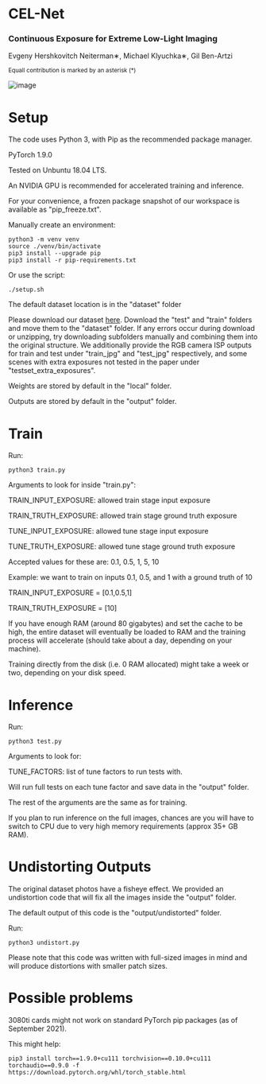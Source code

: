 # CEL-Net
### Continuous Exposure for Extreme Low-Light Imaging
Evgeny Hershkovitch Neiterman∗, Michael Klyuchka∗, Gil Ben-Artzi


<sub>Equall contribution is marked by an asterisk (*) </sub>


![image](https://user-images.githubusercontent.com/30417158/193465748-0673c645-3df7-4b74-998c-0080d2ba7ece.png)



# Setup

The code uses Python 3, with Pip as the recommended package manager.

PyTorch 1.9.0

Tested on Unbuntu 18.04 LTS.

An NVIDIA GPU is recommended for accelerated training and inference.

For your convenience, a frozen package snapshot of our workspace is available as "pip_freeze.txt".


Manually create an environment:
```shell
python3 -m venv venv
source ./venv/bin/activate
pip3 install --upgrade pip
pip3 install -r pip-requirements.txt
```

Or use the script:
```shell
./setup.sh
```


The default dataset location is in the "dataset" folder

Please download our dataset [here](https://arielacil-my.sharepoint.com/:f:/g/personal/neiterman_ariel_ac_il/EruoYnkCjzREtC1hbPRN3Y0BQahIPkyMVfy-dp2AqiioGQ?e=D8MN7G).
Download the "test" and "train" folders and move them to the "dataset" folder.
If any errors occur during download or unzipping, try downloading subfolders manually and combining them into the original structure.
We additionally provide the RGB camera ISP outputs for train and test under "train_jpg" and "test_jpg" respectively, and some scenes with extra exposures not tested in the paper under "testset_extra_exposures". 

Weights are stored by default in the "local" folder.


Outputs are stored by default in the "output" folder.

# Train

Run:

```shell
python3 train.py
```

Arguments to look for inside "train.py":

TRAIN_INPUT_EXPOSURE: allowed train stage input exposure

TRAIN_TRUTH_EXPOSURE: allowed train stage ground truth exposure

TUNE_INPUT_EXPOSURE: allowed tune stage input exposure

TUNE_TRUTH_EXPOSURE: allowed tune stage ground truth exposure

Accepted values for these are: 0.1, 0.5, 1, 5, 10

Example: we want to train on inputs 0.1, 0.5, and 1 with a ground truth of 10

TRAIN_INPUT_EXPOSURE = [0.1,0.5,1]

TRAIN_TRUTH_EXPOSURE = [10]

If you have enough RAM (around 80 gigabytes) and set the cache to be high, the entire dataset will eventually be loaded to RAM and the training process will accelerate (should take about a day, depending on your machine).

Training directly from the disk (i.e. 0 RAM allocated) might take a week or two, depending on your disk speed.


# Inference

Run:

```shell
python3 test.py
```

Arguments to look for:

TUNE_FACTORS: list of tune factors to run tests with. 

Will run full tests on each tune factor and save data in the "output" folder.

The rest of the arguments are the same as for training.

If you plan to run inference on the full images, chances are you will have to switch to CPU due to very high memory requirements (approx 35+ GB RAM).

# Undistorting Outputs

The original dataset photos have a fisheye effect.
We provided an undistortion code that will fix all the images inside the "output" folder.

The default output of this code is the "output/undistorted" folder.

Run:
```shell
python3 undistort.py
```

Please note that this code was written with full-sized images in mind and will produce distortions with smaller patch sizes.



# Possible problems

3080ti cards might not work on standard PyTorch pip packages (as of September 2021).

This might help:
```shell
pip3 install torch==1.9.0+cu111 torchvision==0.10.0+cu111 torchaudio==0.9.0 -f https://download.pytorch.org/whl/torch_stable.html
```
